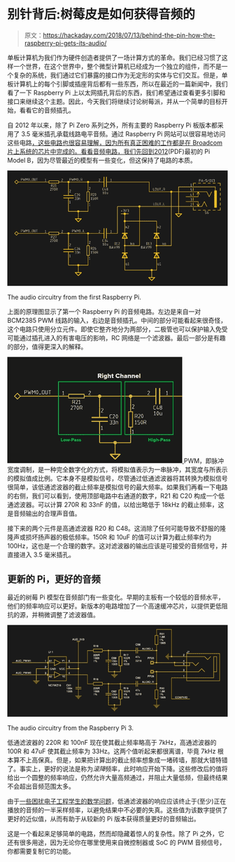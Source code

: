 # 别针背后:树莓皮是如何获得音频的

> 原文：<https://hackaday.com/2018/07/13/behind-the-pin-how-the-raspberry-pi-gets-its-audio/>

单板计算机为我们作为硬件创造者提供了一场计算方式的革命。我们已经习惯了这样一个世界，在这个世界中，整个微型计算机已经成为一个独立的组件，而不是一个复杂的系统，我们通过它们暴露的接口作为无定形的实体与它们交互。但是，单板计算机上的每个引脚或插座背后都有一些东西，所以在最近的一篇新闻中，我们看了一下 Raspberry Pi 上以太网插孔背后的东西，我们希望通过查看更多引脚和接口来继续这个主题。因此，今天我们将继续讨论树莓派，并从一个简单的目标开始，看看它的音频插孔。

自 2012 年以来，除了 Pi Zero 系列之外，所有主要的 Raspberry Pi 板版本都采用了 3.5 毫米插孔承载线路电平音频。通过 Raspberry Pi 网站可以很容易地访问这些电路[，这些电路也很容易理解，因为所有真正困难的工作都是在 Broadcom 片上系统的芯片中完成的。看看音频电路，我们先回到](https://github.com/raspberrypi/documentation/tree/master/hardware/raspberrypi/schematics)[2012](https://www.raspberrypi.org/app/uploads/2012/04/Raspberry-Pi-Schematics-R1.0.pdf)(PDF)最初的 Pi Model B，因为尽管最近的模型有一些变化，但这保持了电路的本质。

[![The audio circuitry from the first Raspberry Pi.](img/363fd9094a29692bba515ca87544ffa9.png)](https://hackaday.com/wp-content/uploads/2018/06/pi-audio-raspi1-audio-schematic-rethemed.jpg)

The audio circuitry from the first Raspberry Pi.

上面的原理图显示了第一个 Raspberry Pi 的音频电路。左边是来自一对 BCM2385 PWM 线路的输入，右边是音频插孔。中间的部分可能看起来很奇怪，这个电路只使用分立元件。即使它整齐地分为两部分，二极管也可以保护输入免受可能通过插孔进入的有害电压的影响，RC 网络是一个滤波器。最后一部分是有趣的部分，值得更深入的解释。

[![](img/b86d4eda81c5b903eb59f4dd70db9c61.png) ](https://hackaday.com/wp-content/uploads/2018/07/pi-audio-raspi1-audio-filters.jpg) PWM，即脉冲宽度调制，是一种完全数字化的方式，将模拟值表示为一串脉冲，其宽度与所表示的模拟值成比例。它本身不是模拟信号，尽管通过低通滤波器将其转换为模拟信号很简单，该低通滤波器的截止频率是模拟信号的最大频率。如果我们再看一下电路的右侧，我们可以看到，使用顶部电路中右通道的数字，R21 和 C20 构成一个低通滤波器。可以计算 270R 和 33nF 的值，以给出略低于 18kHz 的截止频率，这是音频输出的合理声音值。

接下来的两个元件是高通滤波器 R20 和 C48。这消除了任何可能导致不舒服的隆隆声或损坏扬声器的极低频率。150R 和 10uF 的值可以计算为截止频率约为 100Hz，这也是一个合理的数字。这对滤波器的输出应该是可接受的音频信号，并直接进入 3.5 毫米插孔。

## 更新的 Pi，更好的音频

最近的树莓 Pi 模型在音频部门有一些变化。早期的主板有一个较低的音频水平，他们的频率响应可以更好。新版本的电路增加了一个高速缓冲芯片，以提供更低阻抗的源，并稍微调整了滤波器值。

[![The audio circuitry from the Raspberry Pi 3.](img/e82e3b01e1df7e4146f7683af0be3943.png)](https://hackaday.com/wp-content/uploads/2018/06/pi-audio-raspi3-audio-schematic-rethemed.jpg)

The audio circuitry from the Raspberry Pi 3.

低通滤波器的 220R 和 100nF 现在使其截止频率略高于 7kHz，高通滤波器的 100R 和 47uF 使其截止频率为 33Hz。这两个值听起来都很离谱，毕竟 7kHz 根本算不上高保真。但是，如果把计算出的截止频率想象成一堵砖墙，那就大错特错了。事实上，更好的说法是称为*滚降*频率，此时响应开始下降。这些修改后的值将给出一个圆整的频率响应，仍然允许大量高频通过，并阻止大量低频，但最终结果不会超出音频范围太多。

由于[一些困扰电子工程学生的数学问题](https://en.wikipedia.org/wiki/Nyquist_rate)，低通滤波器的响应应该终止于(至少)正在播放的音频的一半采样频率，以避免结果中不必要的失真。这些值为该数字提供了更好的近似值，从而有助于从较新的 Pi 版本获得质量更好的音频输出。

这是一个看起来足够简单的电路，然而却隐藏着惊人的复杂性。除了 Pi 之外，它还有很多用途，因为无论你在哪里使用来自微控制器或 SoC 的 PWM 音频信号，你都需要复制它的功能。